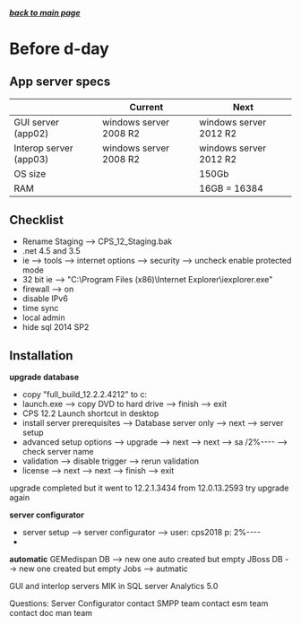 ##### [back to main page](./upgrade_cps_12_2_2.md)

# Before d-day

## App server specs

|  | Current | Next |
|--|---------|------|
| GUI server (app02) | windows server 2008 R2 | windows server 2012 R2 |
| Interop server (app03) | windows server 2008 R2 | windows server 2012 R2 |
| OS size | | 150Gb |
| RAM | | 16GB = 16384 |

## Checklist

* Rename Staging --> CPS_12_Staging.bak
* .net 4.5 and 3.5
* ie --> tools --> internet options --> security --> uncheck enable protected mode
* 32 bit ie --> "C:\Program Files (x86)\Internet Explorer\iexplorer.exe"
* firewall --> on
* disable IPv6
* time sync
* local admin
* hide sql 2014 SP2

## Installation

**upgrade database**
 * copy "full_build_12.2.2.4212" to c:
 * launch.exe --> copy DVD to hard drive --> finish --> exit
 * CPS 12.2 Launch shortcut in desktop
 * install server prerequisites --> Database server only --> next --> server setup
 * advanced setup options --> upgrade --> next --> next --> sa /2%---- --> check server name
 * validation --> disable trigger --> rerun validation
 * license --> next --> next --> finish --> exit
  
 upgrade completed but it went to 12.2.1.3434 from 12.0.13.2593
 try upgrade again
 
**server configurator**
 * server setup --> server configurator --> user: cps2018 p: 2%----
 * 

**automatic**
GEMedispan DB --> new one auto created but empty
JBoss DB --> new one created but empty
Jobs --> autmatic


GUI and interlop servers 
MIK in SQL server
Analytics 5.0
 
Questions: 
Server Configurator	
contact SMPP team
contact esm team
contact doc man team


